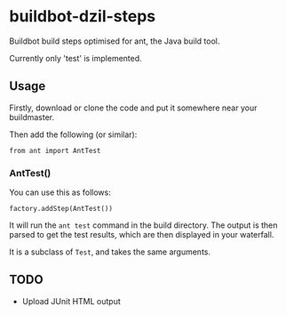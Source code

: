 buildbot-dzil-steps
===================

Buildbot build steps optimised for ant, the Java build tool.

Currently only 'test' is implemented.

Usage
-----

Firstly, download or clone the code and put it somewhere near your buildmaster.

Then add the following (or similar):

    from ant import AntTest

### AntTest()

You can use this as follows:

    factory.addStep(AntTest())

It will run the `ant test` command in the build directory. The output is then parsed to get the test results, which are then displayed in your waterfall.

It is a subclass of `Test`, and takes the same arguments.

TODO
----
- Upload JUnit HTML output
